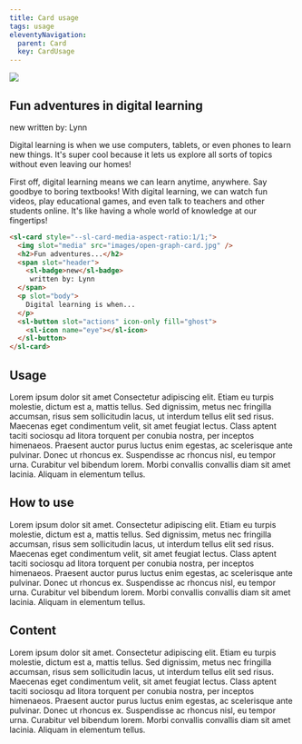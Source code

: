 ```yaml
---
title: Card usage
tags: usage
eleventyNavigation:
  parent: Card
  key: CardUsage
---
```

<section class="no-heading">
<div class="ds-example">
  <div class="ds-example__code-wrapper">
    <sl-card style="--sl-card-media-aspect-ratio:1/1;">
        <img slot="media" src="https://sanomalearning.design/assets/images/open-graph-card.jpg" />
        <h2>Fun adventures in digital learning</h2>
        <span slot="header"><sl-badge variant="accent">new</sl-badge> written by: Lynn</span>
        <p slot="body">
          Digital learning is when we use computers, tablets, or even phones to learn new things. It's super cool because it lets us explore all sorts of topics without even leaving our homes!
        </p>
        <p slot="body">First off, digital learning means we can learn anytime, anywhere. Say goodbye to boring textbooks! With digital learning, we can watch fun videos, play educational games, and even talk to teachers and other students online. It's like having a whole world of knowledge at our fingertips!</p>
        <sl-button icon-only slot="actions" fill="ghost"><sl-icon name="eye"></sl-icon></sl-button>
      </sl-card>
  </div>
</div>

<div class="ds-code">

  ```html
  <sl-card style="--sl-card-media-aspect-ratio:1/1;">
    <img slot="media" src="images/open-graph-card.jpg" />
    <h2>Fun adventures...</h2>
    <span slot="header">
      <sl-badge>new</sl-badge>
       written by: Lynn
    </span>
    <p slot="body">
      Digital learning is when...
    </p>
    <sl-button slot="actions" icon-only fill="ghost">
      <sl-icon name="eye"></sl-icon>
    </sl-button>
  </sl-card>
  ```

</div>

</section>
<section>

## Usage

Lorem ipsum dolor sit amet
Consectetur adipiscing elit. Etiam eu turpis molestie, dictum est a, mattis tellus. Sed dignissim, metus nec fringilla accumsan, risus sem sollicitudin lacus, ut interdum tellus elit sed risus. Maecenas eget condimentum velit, sit amet feugiat lectus. Class aptent taciti sociosqu ad litora torquent per conubia nostra, per inceptos himenaeos. Praesent auctor purus luctus enim egestas, ac scelerisque ante pulvinar. Donec ut rhoncus ex. Suspendisse ac rhoncus nisl, eu tempor urna. Curabitur vel bibendum lorem. Morbi convallis convallis diam sit amet lacinia. Aliquam in elementum tellus.

</section>

<section>

## How to use

Lorem ipsum dolor sit amet. Consectetur adipiscing elit. Etiam eu turpis molestie, dictum est a, mattis tellus. Sed dignissim, metus nec fringilla accumsan, risus sem sollicitudin lacus, ut interdum tellus elit sed risus. Maecenas eget condimentum velit, sit amet feugiat lectus. Class aptent taciti sociosqu ad litora torquent per conubia nostra, per inceptos himenaeos. Praesent auctor purus luctus enim egestas, ac scelerisque ante pulvinar. Donec ut rhoncus ex. Suspendisse ac rhoncus nisl, eu tempor urna. Curabitur vel bibendum lorem. Morbi convallis convallis diam sit amet lacinia. Aliquam in elementum tellus.

</section>

<section>

## Content

Lorem ipsum dolor sit amet. Consectetur adipiscing elit. Etiam eu turpis molestie, dictum est a, mattis tellus. Sed dignissim, metus nec fringilla accumsan, risus sem sollicitudin lacus, ut interdum tellus elit sed risus. Maecenas eget condimentum velit, sit amet feugiat lectus. Class aptent taciti sociosqu ad litora torquent per conubia nostra, per inceptos himenaeos. Praesent auctor purus luctus enim egestas, ac scelerisque ante pulvinar. Donec ut rhoncus ex. Suspendisse ac rhoncus nisl, eu tempor urna. Curabitur vel bibendum lorem. Morbi convallis convallis diam sit amet lacinia. Aliquam in elementum tellus.

</section>
